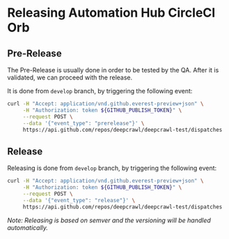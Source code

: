 # Releasing Automation Hub CircleCI Orb

## Pre-Release

The Pre-Release is usually done in order to be tested by the QA. After it is validated, we can proceed with the release.

It is done from `develop` branch, by triggering the following event:

```bash
curl -H "Accept: application/vnd.github.everest-preview+json" \
     -H "Authorization: token ${GITHUB_PUBLISH_TOKEN}" \
     --request POST \
     --data '{"event_type": "prerelease"}' \
     https://api.github.com/repos/deepcrawl/deepcrawl-test/dispatches
```

## Release

Releasing is done from `develop` branch, by triggering the following event:

```bash
curl -H "Accept: application/vnd.github.everest-preview+json" \
     -H "Authorization: token ${GITHUB_PUBLISH_TOKEN}" \
     --request POST \
     --data '{"event_type": "release"}' \
     https://api.github.com/repos/deepcrawl/deepcrawl-test/dispatches
```

_Note: Releasing is based on semver and the versioning will be handled automatically._
